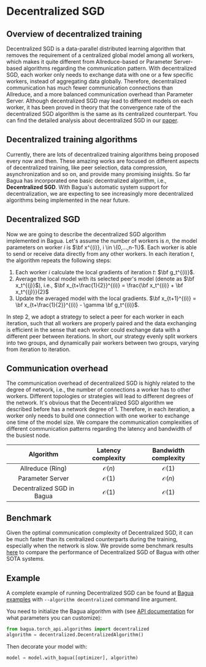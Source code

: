 
# Decentralized SGD


## Overview of decentralized training
Decentralized SGD is a data-parallel distributed learning algorithm that removes the requirement of a centralized global model among all workers, which makes it quite different from Allreduce-based or Parameter Server-based algorithms regarding the communication pattern. With decentralized SGD, each worker only needs to exchange data with one or a few specific workers, instead of aggregating data globally. Therefore, decentralized communication has much fewer communication connections than Allreduce, and a more balanced communication overhead than Parameter Server. Although decentralized SGD may lead to different models on each worker, it has been proved in theory that the convergence rate of the decentralized SGD algorithm is the same as its centralized counterpart. You can find the detailed analysis about decentralized SGD in our [paper](https://arxiv.org/abs/1705.09056).


## Decentralized training algorithms

Currently, there are lots of decentralized training algorithms being proposed every now and then. These amazing works are focused on different aspects of decentralized training, like peer selection, data compression, asynchronization and so on, and provide many promising insights. So far Bagua has incorporated one basic decentralized algorithm, i.e., **Decentralized SGD**. With Bagua's automatic system support for decentralization, we are expecting to see increasingly more decentralized algorithms being implemented in the near future.

## Decentralized SGD

Now we are going to describe the decentralized SGD algorithm implemented in Bagua. Let's assume the number of workers is $n$, the model parameters on worker $i$ is $\bf x^{(i)}, i \in \{0,...,n-1\}$. Each worker is able to send or receive data directly from any other workers. In each iteration $t$, the algorithm repeats the following steps:

1. Each worker $i$ calculate the local gradients of iteration $t$: $\bf g_t^{(i)}$.
2. Average the local model with its selected peer's model (denote as $\bf x_t^{(j)}$), i.e., $\bf x_{t+\frac{1}{2}}^{(i)} = \frac{\bf x_t^{(i)} + \bf x_t^{(j)}}{2}$
3. Update the averaged model with the local gradients. $\bf x_{t+1}^{(i)} = \bf x_{t+\frac{1}{2}}^{(i)} - \gamma \bf g_t^{(i)}$.

In step 2, we adopt a strategy to select a peer for each worker in each iteration, such that all workers are properly paired and the data exchanging is efficient in the sense that each worker could exchange data with a different peer between iterations. In short, our strategy evenly split workers into two groups, and dynamically pair workers between two groups, varying from iteration to iteration.


## Communication overhead

The communication overhead of decentralized SGD is highly related to the degree of network, i.e., the number of connections a worker has to other workers. Different topologies or strategies will lead to different degrees of the network. It's obvious that the Decentralized SGD algorithm we described before has a network degree of 1. Therefore, in each iteration, a worker only needs to build one connection with one worker to exchange one time of the model size. We compare the communication complexities of different communication patterns regarding the latency and bandwidth of the busiest node.

| Algorithm     | Latency complexity | Bandwidth complexity  |
| :-------------: |:-------------:| :-----:|
| Allreduce (Ring)      | $\mathcal{O}(n)$ | $\mathcal{O}(1)$ |
| Parameter Server      | $\mathcal{O}(1)$ | $\mathcal{O}(n)$ |
| Decentralized SGD in Bagua | $\mathcal{O}(1)$ | $\mathcal{O}(1)$ |

## Benchmark

Given the optimal communication complexity of Decentralized SGD, it can be much faster than its centralized counterparts during the training, especially when the network is slow. We provide some benchmark results [here](../benchmark/index.md) to compare the performance of Decentralized SGD of Bagua with other SOTA systems.


## Example

A complete example of running Decentralized SGD can be found at [Bagua examples](https://github.com/BaguaSys/examples/blob/main/benchmark/synthetic_benchmark.py)
with `--algorithm decentralized` command line argument.

You need to initialize the Bagua algorithm with (see [API documentation](https://bagua.readthedocs.io/en/latest/autoapi/bagua/torch_api/algorithms/decentralized/index.html) for what parameters you can customize):

```python
from bagua.torch_api.algorithms import decentralized
algorithm = decentralized.DecentralizedAlgorithm()
```

Then decorate your model with:

```python
model = model.with_bagua([optimizer], algorithm)
```






